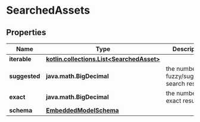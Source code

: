 
# SearchedAssets

## Properties
Name | Type | Description | Notes
------------ | ------------- | ------------- | -------------
**iterable** | [**kotlin.collections.List&lt;SearchedAsset&gt;**](SearchedAsset) |  | 
**suggested** | **java.math.BigDecimal** | the number of fuzzy/suggested search results. | 
**exact** | **java.math.BigDecimal** | the number of exact results | 
**schema** | [**EmbeddedModelSchema**](EmbeddedModelSchema) |  |  [optional]



